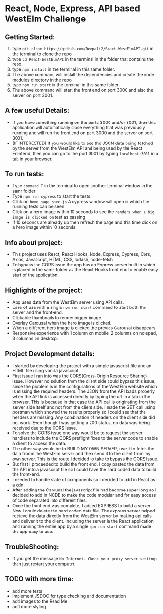 # React, Node, Express, API based WestElm Challenge

## Getting Started:
1. type `git clone https://github.com/Deepali2/React-WestElmAPI.git` in the terminal to clone the repo
2. type `cd React-WestElmAPI` in the terminal in the folder that contains the repo.
3. type `npm install` in the terminal in this same folder. 
4. The above command will install the dependencies and  create the node modules directory in the repo
5. type `npm run start` in the terminal in this same folder.
6. The above command will start the front end on port 3000 and also the server on port 3001.

## A few useful Details:
* If you have something running on the ports 3000 and/or 3001, then this application will automatically close everything that was previously running and will run the front end on port 3000 and the server on port 3001.
* (IF INTERESTED) If you would like to see the JSON data being fetched by the server from the WestElm API and being used by the React Frontend, then you can go to the port 3001 by typing `localhost:3001` in a tab in your browser.

## To run tests:
* Type `command T` in the terminal to open another terminal window in the samr folder
* Type `npm run cypress` to start the tests. 
* Click on `home_page_spec.js` A cypress window will open in which the running tests can be seen
* Click on a hero image within 10 seconds to see the `renders when a big image is clicked on` test as passing
* If 10 seconds are already up then refresh the page and this time click on a hero image within 10 seconds.

## Info about project:
* This project uses React, React Hooks, Node, Express, Cypress, Cors, Axios, Javascript, HTML, CSS, lodash, node-fetch
* To bypass the CORS issue the app has an Express server built in which is placed in the same folder as the React Hooks front end to enable easy start of the application. 

## Highlights of the project:
* App uses data from the WestElm server using API calls.
* Ease of use with a single `npm run start` command to start both the server and the front-end.
* Clickable thumbnails to render bigger image.
* Overlay Carousal when the hero image is clicked.
* When a different hero image is clicked the previos Carousal disappears.
* Responsive experience with 1 column on mobile, 2 columns on notepad, 3 columns on desktop.

## Project Development details:
* I started by developing the project with a simple javascript file and an HTML file using vanilla javascript.
* First issue I ran into was the CORS(Cross-Origin Resource Sharing) issue. However no solution from the client side could bypass this issue, since the problem is in the configurations of the WestElm website which is missing the required headers. The JSON from the API loads properly when the API link is accessed directly by typing the url in a tab in the browser. This is because in that case the API call is originating from the server side itself and not from the client side. I made the GET call using postman which showed the results properly so I could see that the headers are missing. Any combination of headers on the client side did not work. Even though I was getting a 200 status, no data was being received due to the CORS issue.
* To solve the CORS issue one way would be to request the server handlers to include the CORS preflight fixes to the server code to enable a client to access the data.
* The other way would be to BUILD MY OWN SERVER, use it to fetch the data fromn the WestElm server and then send it to the client from my own server. This is the route I decided to take to bypass the CORS Issue.
* But first I proceeded to build the front end. I copy pasted the data from the API into a javascript file so I could have the hard coded data to build the front-end.
* I needed to handle state of components so I decided to add in React as a cdn.
* After adding the Carousal the javascript file had become super long so I decided to add in NODE to make the code modular and for easy access of code separated into different files. 
* Once the front end was complete, I added EXPRESS to build a server. Now I could delete the hard coded data file. The express server helped retrieve the data directly from the WestElm server by making api calls and deliver it to the client. Including the server in the React application and running the entire app by a single `npm run start` command made the app easy to use.

## TroubleShooting:
* If you get the message `No Internet. Check your proxy server settings` then just restart your computer. 

## TODO with more time:
* add more tests
* implement JSDOC for type checking and documentation
* add images to the Read Me
* add more styling